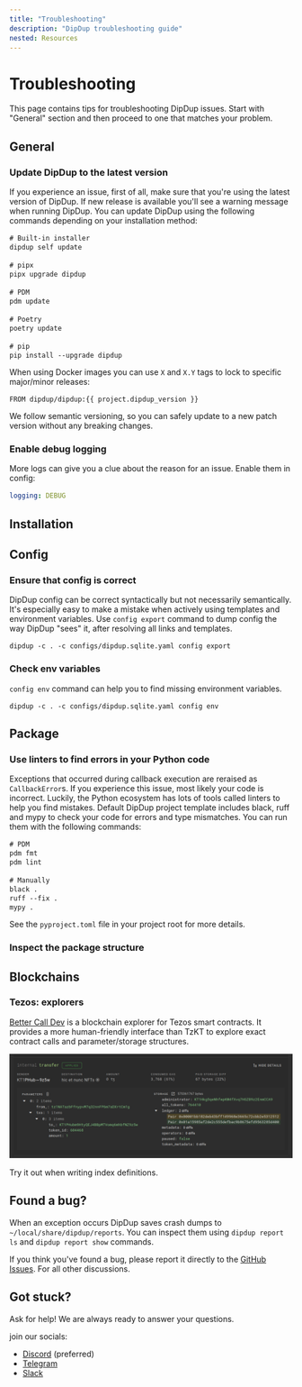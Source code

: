 ```yaml
---
title: "Troubleshooting"
description: "DipDup troubleshooting guide"
nested: Resources
---
```


# Troubleshooting

This page contains tips for troubleshooting DipDup issues. Start with "General" section and then proceed to one that matches your problem.

## General

### Update DipDup to the latest version

If you experience an issue, first of all, make sure that you're using the latest version of DipDup. If new release is available you'll see a warning message when running DipDup. You can update DipDup using the following commands depending on your installation method:

```shell [Terminal]
# Built-in installer
dipdup self update

# pipx
pipx upgrade dipdup

# PDM
pdm update

# Poetry
poetry update

# pip
pip install --upgrade dipdup
```

When using Docker images you can use `X` and `X.Y` tags to lock to specific major/minor releases:

```docker [Dockerfile]
FROM dipdup/dipdup:{{ project.dipdup_version }}
```

We follow semantic versioning, so you can safely update to a new patch version without any breaking changes.

### Enable debug logging

More logs can give you a clue about the reason for an issue. Enable them in config:

```yaml [dipdup.yaml]
logging: DEBUG
```

## Installation

## Config

### Ensure that config is correct

DipDup config can be correct syntactically but not necessarily semantically. It's especially easy to make a mistake when actively using templates and environment variables. Use `config export` command to dump config the way DipDup "sees" it, after resolving all links and templates.

```shell [Terminal]
dipdup -c . -c configs/dipdup.sqlite.yaml config export
```

### Check env variables


`config env` command can help you to find missing environment variables.

```shell [Terminal]
dipdup -c . -c configs/dipdup.sqlite.yaml config env
```

<!-- Careful with compose. Throw inside. -->

## Package

### Use linters to find errors in your Python code

Exceptions that occurred during callback execution are reraised as `CallbackError`s. If you experience this issue, most likely your code is incorrect. Luckily, the Python ecosystem has lots of tools called linters to help you find mistakes. Default DipDup project template includes black, ruff and mypy to check your code for errors and type mismatches. You can run them with the following commands:

```shell [Terminal]
# PDM
pdm fmt
pdm lint

# Manually
black .
ruff --fix .
mypy .
```

See the `pyproject.toml` file in your project root for more details.

### Inspect the package structure

## Blockchains

### Tezos: explorers

[Better Call Dev](https://better-call.dev) is a blockchain explorer for Tezos smart contracts. It provides a more human-friendly interface than TzKT to explore exact contract calls and parameter/storage structures.

![BCD](assets/troubleshooting-bcd.png)

Try it out when writing index definitions.

## Found a bug?

When an exception occurs DipDup saves crash dumps to `~/local/share/dipdup/reports`. You can inspect them using `dipdup report ls` and `dipdup report show` commands.

If you think you've found a bug, please report it directly to the [GitHub Issues](https://github.com/dipdup-io/dipdup). For all other discussions.

## Got stuck?

Ask for help! We are always ready to answer your questions.

 join our socials:

- [Discord](https://discord.gg/aG8XKuwsQd) (preferred)
- [Telegram](https://t.me/baking_bad_chat)
- [Slack](https://tezos-dev.slack.com/archives/CV5NX7F2L)
